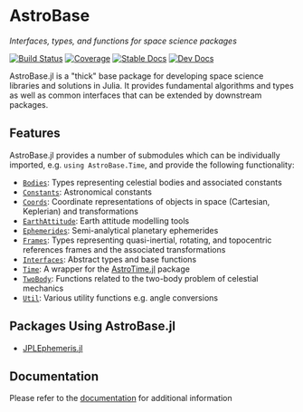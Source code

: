 # AstroBase

*Interfaces, types, and functions for space science packages*

[![Build Status](https://github.com/JuliaAstro/AstroBase.jl/workflows/CI/badge.svg?branch=master)](https://github.com/JuliaAstro/AstroBase.jl/actions)
[![Coverage](https://codecov.io/gh/JuliaAstro/AstroBase.jl/branch/master/graph/badge.svg)](https://codecov.io/gh/JuliaAstro/AstroBase.jl)
[![Stable Docs](https://img.shields.io/badge/docs-stable-blue.svg)](https://JuliaAstro.github.io/AstroBase.jl/stable)
[![Dev Docs](https://img.shields.io/badge/docs-dev-blue.svg)](https://JuliaAstro.github.io/AstroBase.jl/dev)

AstroBase.jl is a "thick" base package for developing space science libraries and solutions in Julia.
It provides fundamental algorithms and types as well as common interfaces that can be extended by
downstream packages.

## Features

AstroBase.jl provides a number of submodules which can be individually imported,
e.g. `using AstroBase.Time`, and provide the following functionality:

<!-- FIXME: Use link to stable docs once this is about to be published -->
- [`Bodies`](https://juliaastro.github.io/AstroBase.jl/dev/modules/bodies/):
	Types representing celestial bodies and associated constants
- [`Constants`](https://juliaastro.github.io/AstroBase.jl/dev/modules/constants/):
	Astronomical constants
- [`Coords`](https://juliaastro.github.io/AstroBase.jl/dev/modules/coords/):
	Coordinate representations of objects in space (Cartesian, Keplerian) and transformations
- [`EarthAttitude`](https://juliaastro.github.io/AstroBase.jl/dev/modules/earth_attitude/):
	Earth attitude modelling tools
- [`Ephemerides`](https://juliaastro.github.io/AstroBase.jl/dev/modules/ephemerides/):
	Semi-analytical planetary ephemerides
- [`Frames`](https://juliaastro.github.io/AstroBase.jl/dev/modules/frames/):
	Types representing quasi-inertial, rotating, and topocentric references frames
	and the associated transformations
- [`Interfaces`](https://juliaastro.github.io/AstroBase.jl/dev/modules/interfaces/):
	Abstract types and base functions
- [`Time`](https://juliaastro.github.io/AstroBase.jl/dev/modules/time/):
	A wrapper for the [AstroTime.jl](https://github.com/JuliaAstro/AstroTime.jl) package
- [`TwoBody`](https://juliaastro.github.io/AstroBase.jl/dev/modules/two_body/):
	Functions related to the two-body problem of celestial mechanics
- [`Util`](https://juliaastro.github.io/AstroBase.jl/dev/modules/util/):
	Various utility functions e.g. angle conversions

## Packages Using AstroBase.jl

- [JPLEphemeris.jl](https://github.com/JuliaAstro/JPLEphemeris.jl)

## Documentation

Please refer to the [documentation](https://JuliaAstro.github.io/AstroBase.jl/stable/)
for additional information

